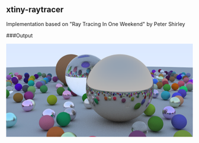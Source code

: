 ## xtiny-raytracer
Implementation based on "Ray Tracing In One Weekend" by Peter Shirley

###Output

![Output](/xtiny-raytracer.png?raw=true "Optional Title")